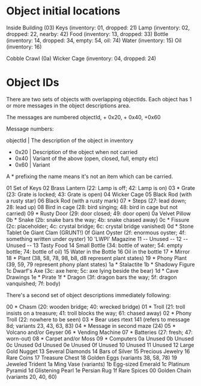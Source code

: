 # Object initial locations

Inside Building (03)
  Keys (inventory: 01, dropped: 21)
  Lamp (inventory: 02, dropped: 22, nearby: 42)
  Food (inventory: 13, dropped: 33)
  Bottle (inventory: 14, dropped: 34, empty: 54, oil: 74)
  Water (inventory: 15)
  Oil (inventory: 16)

Cobble Crawl (0a)
  Wicker Cage (inventory: 04, dropped: 24)

# Object IDs

There are two sets of objects with overlapping objectIds.  Each object
has 1 or more messages in the object descriptions area.

The messages are numbered objectId, + 0x20, + 0x40, +0x60

Message numbers:

objectId | The description of the object in inventory
+ 0x20   | Description of the object when not carried
+ 0x40   | Variant of the above (open, closed, full, empty etc)
+ 0x60   | Variant

A * prefixing the name means it's not an item which can be carried.

01  Set of Keys
02  Brass Lantern (22: Lamp is off; 42: Lamp is on)
03  * Grate (23: Grate is locked; 43: Grate is open)
04  Wicker Cage
05  Black Rod (with a rusty star)
06  Black Rod (with a rusty mark)
07  * Steps (27: lead down; 28: lead up)
08  Bird in cage (28: bird singing; 48: bird in cage but not carried)
09  * Rusty Door (29: door closed; 49: door open)
0a  Velvet Pillow
0b  * Snake (2b: snake bars the way; 4b: snake chased away)
0c  * Fissure (2c: placeholder; 4c: crystal bridge; 6c: crystal bridge vanished)
0d  * Stone Tablet
0e  Giant Clam (GRUNT!)
0f  Giant Oyster (2f: enormous oyster; 4f: something written under oyster)
10  'LWPI' Magazine
11  -- Unused --
12  -- Unused --
13  Tasty Food
14  Small Bottle (34: bottle of water; 54: empty bottle; 74: bottle of oil)
15  Water in the Bottle
16  Oil in the bottle
17  * Mirror
18  * Plant (38, 58, 78, 98, b8, d8 represent plant states)
19  * Phony Plant (39, 59, 79 represent phony plant states)
1a  * Stalactite
1b  * Shadowy Figure
1c  Dwarf's Axe (3c: axe here; 5c: axe lying beside the bear)
1d  * Cave Drawings
1e  * Pirate
1f  * Dragon (3f: dragon bars the way; 5f: dragon vanquished; 7f: body)

There's a second set of object descriptions immediately following:

00  * Chasm (20: wooden bridge; 40: wrecked bridge)
01  * Troll (21: troll insists on a treasure; 41: troll blocks the way; 61: chased away)
02  * Phony Troll (22: nowhere to be seen)
03  * Bear uses rtext 141 (refers to message 8d; variants 23, 43, 63, 83)
04  * Message in second maze (24)
05  * Volcano and/or Geyser
06  * Vending Machine
07  * Batteries (27: fresh; 47: worn-out)
08  * Carpet and/or Moss
09  * Computers
0a  Unused
0b  Unused
0c  Unused
0d  Unused
0e  Unused
0f  Unused
10  Unused
11  Unused
12  Large Gold Nugget
13  Several Diamonds
14  Bars of Silver
15  Precious Jewelry
16  Rare Coins
17  Treasure Chest
18  Golden Eggs (variants 38, 58, 78)
19  Jeweled Trident
1a  Ming Vase (variants)
1b  Egg-sized Emerald
1c  Platinum Pyramid
1d  Glistening Pearl
1e  Persian Rug
1f  Rare Spices
00  Golden Chain (variants 20, 40, 60)
